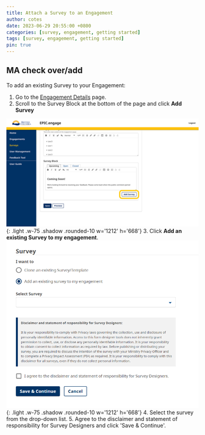 ```yaml
---
title: Attach a Survey to an Engagement
author: cotes
date: 2023-06-29 20:55:00 +0800
categories: [survey, engagement, getting started]
tags: [survey, engagement, getting started]
pin: true
---
```


## MA check over/add

To add an existing Survey to your Engagement:
1. Go to the [Engagement Details](/met-guide/posts/engagement-details/) page.
2. Scroll to the Survey Block at the bottom of the page and click **Add Survey**

  ![Attach Survey](/assets/UserGuideImages/Images/attach-survey/attach-survey-image-of-survey-block-with-add-survey-button.png){: .light .w-75 .shadow .rounded-10 w='1212' h='668'}
3. Click **Add an existing Survey to my engagement**.
  ![Attach Survey 2](/assets/UserGuideImages/Images/attach-survey/attach-survey-add-existing.png){: .light .w-75 .shadow .rounded-10 w='1212' h='668'}
4. Select the survey from the drop-down list.
5. Agree to the disclaimer and statement of responsibility for Survey Designers and click 'Save & Continue'.
